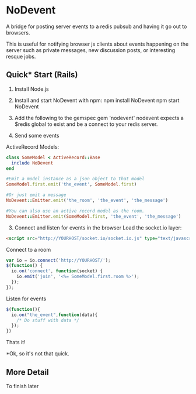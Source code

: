 NoDevent
=======
A bridge for posting server events to a redis pubsub and having it go out to browsers. 

This is useful for notifying browser js clients about events happening on the server such as private messages, new discussion posts, or interesting resque jobs.

Quick* Start (Rails)
-----------
1) Install Node.js

2) Install and start NoDevent with npm:
   npm install NoDevent
   npm start NoDevent

3) Add the following to the gemspec
   gem 'nodevent'
nodevent expects a $redis global to exist and be a connect to your redis server.

4) Send some events

ActiveRecord Models:
```ruby
class SomeModel < ActiveRecord::Base
  include NoDevent
end

#Emit a model instance as a json object to that model
SomeModel.first.emit('the_event', SomeModel.first)

#Or just emit a message
NoDevent::Emitter.emit('the_room', 'the_event', 'the_message')

#You can also use an active record model as the room.
NoDevent::Emitter.emit(SomeModel.first, 'the_event', 'the_message')
```

3) Connect and listen for events in the browser
Load the socket.io layer:
```html
<script src="http://YOURHOST/socket.io/socket.io.js" type="text/javascript">
```

Connect to a room
```javascript
var io = io.connect('http://YOURHOST/');
$(function() {
  io.on('connect', function(socket) {
    io.emit('join', '<%= SomeModel.first.room %>');
  });
});
```

Listen for events
```javascript
$(function(){
  io.on("the_event",function(data){
    /* Do stuff with data */
  });
})
```

Thats it!

*Ok, so it's not that quick.

More Detail
-----
To finish later
